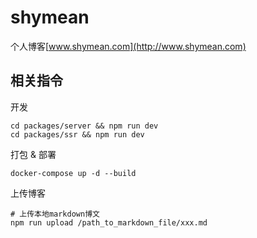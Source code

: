 shymean
===

个人博客[www.shymean.com](http://www.shymean.com)
## 相关指令

开发
```
cd packages/server && npm run dev
cd packages/ssr && npm run dev
```

打包 & 部署
```
docker-compose up -d --build
```

上传博客
```
# 上传本地markdown博文
npm run upload /path_to_markdown_file/xxx.md
```

